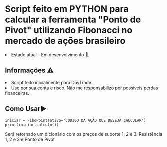 <h1>Script feito em PYTHON para calcular a ferramenta "Ponto de Pivot" utilizando Fibonacci no mercado de ações brasileiro</h1>

<li>Estado atual - Em desenvolvimento 📴.
  
  
  <h2>Informações ⚠️</h2>
  
  <li>Script feito inicialmente para DayTrade.
  <li>Use por sua conta e risco. Não me responsabilizo por possíveis perdas financeiras.
    
  <h2>Como Usar▶️</h2>
<pre><code>iniciar = FiboPoint(ativo='CÓDIGO DA AÇÃO QUE DESEJA CALCULAR')
print(iniciar.calculo())</code></pre>

<P>Será retornado um dicionário com os preços de suporte 1, 2 e 3. Resistência 1, 2 e 3 e Ponto de Pivot</P>
